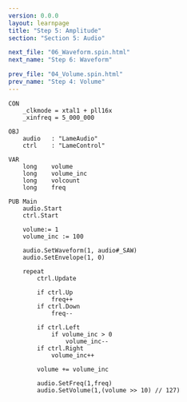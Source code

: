 ```yaml
---
version: 0.0.0
layout: learnpage
title: "Step 5: Amplitude"
section: "Section 5: Audio"

next_file: "06_Waveform.spin.html"
next_name: "Step 6: Waveform"

prev_file: "04_Volume.spin.html"
prev_name: "Step 4: Volume"
---
```


    CON
        _clkmode = xtal1 + pll16x
        _xinfreq = 5_000_000

    OBJ
        audio   : "LameAudio"
        ctrl    : "LameControl"

    VAR
        long    volume
        long    volume_inc
        long    volcount
        long    freq

    PUB Main
        audio.Start
        ctrl.Start

        volume:= 1
        volume_inc := 100

        audio.SetWaveform(1, audio#_SAW)
        audio.SetEnvelope(1, 0)

        repeat
            ctrl.Update

            if ctrl.Up
                freq++
            if ctrl.Down
                freq--

            if ctrl.Left
                if volume_inc > 0
                    volume_inc--
            if ctrl.Right
                volume_inc++

            volume += volume_inc

            audio.SetFreq(1,freq)
            audio.SetVolume(1,(volume >> 10) // 127)

